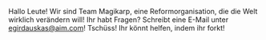 Hallo Leute! Wir sind Team Magikarp, eine Reformorganisation, die die Welt wirklich verändern will! Ihr habt Fragen? Schreibt eine E-Mail unter egirdauskas@aim.com! Tschüss! Ihr könnt helfen, indem ihr forkt!
